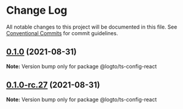 # Change Log

All notable changes to this project will be documented in this file.
See [Conventional Commits](https://conventionalcommits.org) for commit guidelines.

## [0.1.0](https://github.com/logto-io/config/compare/v0.1.0-rc.27...v0.1.0) (2021-08-31)

**Note:** Version bump only for package @logto/ts-config-react





## [0.1.0-rc.27](https://github.com/logto-io/config/compare/v0.1.0-rc.26...v0.1.0-rc.27) (2021-08-31)

**Note:** Version bump only for package @logto/ts-config-react
